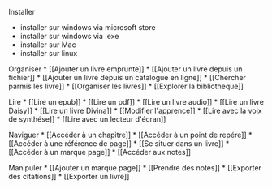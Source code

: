 
Installer
* installer sur windows via microsoft store
* installer sur windows via .exe
* installer sur Mac
* installer sur linux

Organiser
	* [[Ajouter un livre emprunte]]
	* [[Ajouter un livre depuis un fichier]]
	* [[Ajouter un livre depuis un catalogue en ligne]]
	* [[Chercher parmis les livre]]
	* [[Organiser les livres]]
	* [[Explorer la bibliotheque]]

Lire
	* [[Lire un epub]]
	* [[Lire un pdf]]
	* [[Lire un livre audio]]
	* [[Lire un livre Daisy]]
	* [[Lire un livre Divina]]
	* [[Modifier l'apprence]]
	* [[Lire avec la voix de synthése]]
	* [[Lire avec un lecteur d'écran]]

Naviguer
	* [[Accéder à un chapitre]]
	* [[Accéder à un point de repére]]
	* [[Accéder à une référence de page]]
	* [[Se situer dans un livre]]
	* [[Accéder à un marque page]]
	* [[Accéder aux notes]]

Manipuler 
	* [[Ajouter un marque page]]
	* [[Prendre des notes]]
	* [[Exporter des citations]]
	* [[Exporter un livre]]